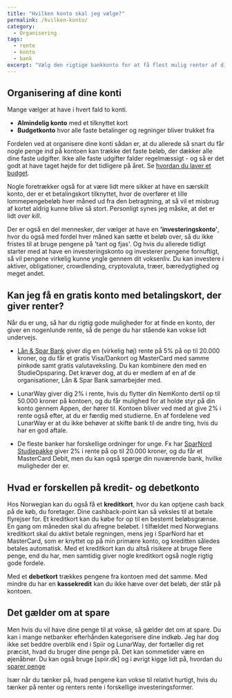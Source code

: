 ```yaml
---
title: "Hvilken konto skal jeg vælge?"
permalink: /hvilken-konto/
category:
  - Organisering
tags:
  - rente
  - konto
  - bank
excerpt: "Vælg den rigtige bankkonto for at få flest mulig renter af dine penge. Som ung har du gode muligheder for at få en gratis bankkonto."
---
```


## Organisering af dine konti

Mange vælger at have i hvert fald to konti.

- **Almindelig konto** med et tilknyttet kort
- **Budgetkonto** hvor alle faste betalinger og regninger bliver trukket fra

Fordelen ved at organisere dine konti sådan er, at du allerede så snart du får nogle penge ind på kontoen kan trække det faste beløb, der dækker alle dine faste udgifter. Ikke alle faste udgifter falder regelmæssigt - og så er det godt at have taget højde for det tidligere på året. Se [hvordan du laver et budget](/spar-penge/).

Nogle foretrækker også for at være lidt mere sikker at have en særskilt konto, der er et betalingskort tilknyttet, hvor de overfører et lille lommepengebeløb hver måned ud fra den betragtning, at så vil et misbrug af kortet aldrig kunne blive så stort. Personligt synes jeg måske, at det er lidt _over kill_.

Der er også en del mennesker, der vælger at have en **'investeringskonto'**, hvor du også med fordel hver måned kan sætte et beløb over, så du ikke fristes til at bruge pengene på 'tant og fjas'. Og hvis du allerede tidligt starter med at have en investeringskonto og investerer pengene fornuftigt, så vil pengene virkelig kunne yngle gennem dit voksenliv. Du kan investere i aktiver, obligationer, crowdlending, cryptovaluta, træer, bæredygtighed og meget andet.

## Kan jeg få en gratis konto med betalingskort, der giver renter?

Når du er ung, så har du rigtig gode muligheder for at finde en konto, der giver en nogenlunde rente, så de penge du har stående kan vokse lidt undervejs.

- [Lån & Spar Bank](https://www.lsb.dk/lsb/content/studiekonto/atikler/faa_studiekonto/sysops_medl) giver dig en (virkelig høj) rente på 5% på op til 20.000 kroner, og du får et gratis Visa/Dankort og MasterCard med samme pinkode samt gratis valutaveksling. Du kan kombinere den med en StudieOpsparing. Det kræver dog, at du er medlem af en af de organisationer, Lån & Spar Bank samarbejder med.

- LunarWay giver dig 2% i rente, hvis du flytter din NemKonto dertil op til 50.000 kroner på kontoen, og du får mulighed for at holde styr på din konto gennem Appen, der hører til. Kontoen bliver ved med at give 2% i rente også efter, at du er færdig med studierne. En af fordelene ved LunarWay er at du ikke behøver at skifte bank til de andre ting, hvis du har en god aftale.

- De fleste banker har forskellige ordninger for unge. Fx har [SparNord Studiepakke](https://www.studiepakke.dk/) giver 2% i rente på op til 20.000 kroner, og du får et MasterCard Debit, men du kan også spørge din nuværende bank, hvilke muligheder der er.

## Hvad er forskellen på kredit- og debetkonto

Hos Norwegian kan du også få et **kreditkort**, hvor du kan optjene cash back på de køb, du foretager. Dine cashback-point kan så veksles til at betale flyrejser for. Et kreditkort kan du købe for op til en bestemt beløbsgrænse. En gang om måneden skal du afregne beløbet. I tilfældet med Norwegians kreditkort skal du aktivt betale regningen, mens jeg i SparNord har et MasterCard, som er knyttet op på min primære konto, og kreditten således betales automatisk. Med et kreditkort kan du altså risikere at bruge flere penge, end du har, men samtidig giver nogle kreditkort også nogle rigtig gode fordele.

Med et **debetkort** trækkes pengene fra kontoen med det samme. Med mindre du har en **kassekredit** kan du ikke hæve over det beløb, der står på kontoen.

## Det gælder om at spare

Men hvis du vil have dine penge til at vokse, så gælder det om at spare. Du kan i mange netbanker efterhånden kategorisere dine indkøb. Jeg har dog ikke set beddre overblik end i Spiir og LunarWay, der fortæller dig ret præcist, hvad du bruger dine penge på. Det kan sommetider være en øjenåbner. Du kan også bruge [spiir.dk] og i øvrigt kigge lidt på, hvordan du [sparer penge](/spar-penge/)

Især når du tænker på, hvad pengene kan vokse til relativt hurtigt, hvis du tænker på renter og renters rente i forskellige investeringsformer.
